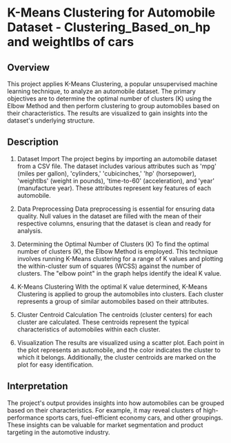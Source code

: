 # K-Means Clustering for Automobile Dataset - Clustering_Based_on_hp and weightlbs of cars

## Overview
This project applies K-Means Clustering, a popular unsupervised machine learning technique, to analyze an automobile dataset. The primary objectives are to determine the optimal number of clusters (K) using the Elbow Method and then perform clustering to group automobiles based on their characteristics. The results are visualized to gain insights into the dataset's underlying structure.

## Description
1. Dataset Import
The project begins by importing an automobile dataset from a CSV file. The dataset includes various attributes such as 'mpg' (miles per gallon), 'cylinders,' 'cubicinches,' 'hp' (horsepower), 'weightlbs' (weight in pounds), 'time-to-60' (acceleration), and 'year' (manufacture year). These attributes represent key features of each automobile.

2. Data Preprocessing
Data preprocessing is essential for ensuring data quality. Null values in the dataset are filled with the mean of their respective columns, ensuring that the dataset is clean and ready for analysis.

3. Determining the Optimal Number of Clusters (K)
To find the optimal number of clusters (K), the Elbow Method is employed. This technique involves running K-Means clustering for a range of K values and plotting the within-cluster sum of squares (WCSS) against the number of clusters. The "elbow point" in the graph helps identify the ideal K value.

4. K-Means Clustering
With the optimal K value determined, K-Means Clustering is applied to group the automobiles into clusters. Each cluster represents a group of similar automobiles based on their attributes.

5. Cluster Centroid Calculation
The centroids (cluster centers) for each cluster are calculated. These centroids represent the typical characteristics of automobiles within each cluster.

6. Visualization
The results are visualized using a scatter plot. Each point in the plot represents an automobile, and the color indicates the cluster to which it belongs. Additionally, the cluster centroids are marked on the plot for easy identification.

## Interpretation
The project's output provides insights into how automobiles can be grouped based on their characteristics. For example, it may reveal clusters of high-performance sports cars, fuel-efficient economy cars, and other groupings. These insights can be valuable for market segmentation and product targeting in the automotive industry.
